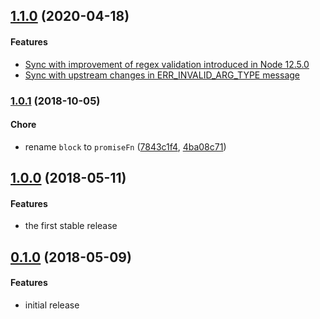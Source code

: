 ## [1.1.0](https://github.com/twada/rejected-or-not/releases/tag/v1.1.0) (2020-04-18)


#### Features

* [Sync with improvement of regex validation introduced in Node 12.5.0](https://github.com/twada/rejected-or-not/pull/1)
* [Sync with upstream changes in ERR_INVALID_ARG_TYPE message](https://github.com/twada/rejected-or-not/pull/3)


### [1.0.1](https://github.com/twada/rejected-or-not/releases/tag/v1.0.1) (2018-10-05)


#### Chore

  * rename `block` to `promiseFn` ([7843c1f4](https://github.com/twada/rejected-or-not/commit/7843c1f4d12d9932d5ad9a2620c547bf290d001b), [4ba08c71](https://github.com/twada/rejected-or-not/commit/4ba08c71761686073aa457a9bddb1a49a1c150d9))


## [1.0.0](https://github.com/twada/rejected-or-not/releases/tag/v1.0.0) (2018-05-11)


#### Features

  * the first stable release


## [0.1.0](https://github.com/twada/rejected-or-not/releases/tag/v0.1.0) (2018-05-09)


#### Features

  * initial release

